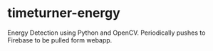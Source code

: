 # timeturner-energy
Energy Detection using Python and OpenCV. Periodically pushes to Firebase to be pulled form webapp.
